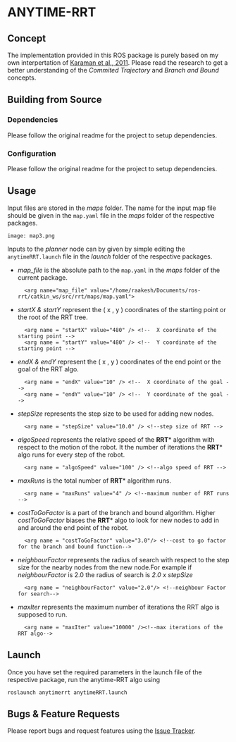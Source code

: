 # ANYTIME-RRT
## Concept

The implementation provided in this ROS package is purely based on my own interpertation of [Karaman et al., 2011](https://ttic.edu/ripl/publications/karaman11.pdf). Please read the research to get a better understanding of the *Commited Trajectory* and *Branch and Bound* concepts. 

## Building from Source

### Dependencies

Please follow the original readme for the project to setup dependencies.

### Configuration

Please follow the original readme for the project to setup dependencies.

## Usage

Input files are stored in the *maps* folder. The name for the input map file should be given in the  `map.yaml` file in the *maps* folder of the respective packages.

	image: map3.png

Inputs to the *planner*  node can by given by simple editing the  `anytimeRRT.launch` file in the *launch* folder of the respective packages.

* *map_file* is the absolute path to the  `map.yaml` in the *maps* folder of the current package.

		<arg name="map_file" value="/home/raakesh/Documents/ros-rrt/catkin_ws/src/rrt/maps/map.yaml">

* *startX & startY*  represent the ( x , y ) coordinates of the starting point or the root of the RRT tree.

		<arg name = "startX" value="480" /> <!--  X coordinate of the starting point -->
		<arg name = "startY" value="480" /> <!--  Y coordinate of the starting point -->

* *endX & endY*  represent the ( x , y ) coordinates of the end point or the goal of the RRT algo.

		<arg name = "endX" value="10" /> <!--  X coordinate of the goal -->
		<arg name = "endY" value="10" /> <!--  Y coordinate of the goal -->

* *stepSize* represents the step size to be used for adding new nodes.

		<arg name = "stepSize" value="10.0" /> <!--step size of RRT -->
* *algoSpeed* represents the relative speed of the **RRT*** algorithm with respect to the motion of the robot. It the number of iterations the **RRT*** algo runs for every step of the robot.

        <arg name = "algoSpeed" value="100" /> <!--algo speed of RRT -->
* *maxRuns* is the total number of **RRT*** algorithm runs. 

        <arg name = "maxRuns" value="4" /> <!--maximum number of RRT runs -->
* *costToGoFactor* is a part of the branch and bound algorithm. Higher *costToGoFactor* biases the **RRT*** algo to look for new nodes to add in and around the end point of the robot.

        <arg name = "costToGoFactor" value="3.0"/> <!--cost to go factor for the branch and bound function-->
* *neighbourFactor* represents the radius of search with respect to the step size for the nearby nodes from the new node.For example if *neighbourFactor* is 2.0 the radius of search is *2.0 x stepSize*

		<arg name = "neighbourFactor" value="2.0"/> <!--neighbour Factor for search-->
* *maxIter* represents the maximum number of iterations the RRT algo is supposed to run.

		<arg name = "maxIter" value="10000" /><!--max iterations of the RRT algo-->
    

## Launch
Once you have set the required parameters in the launch file of the respective package, run the anytime-RRT algo using

	roslaunch anytimerrt anytimeRRT.launch

## Bugs & Feature Requests

Please report bugs and request features using the [Issue Tracker](https://github.com/anybotics/grid_map/issues).

[ROS]: http://www.ros.org
[RViz]: http://wiki.ros.org/rviz
[Eigen]: http://eigen.tuxfamily.org
[OpenCV]: http://opencv.org/
[nav_msgs/OccupancyGrid]: http://docs.ros.org/api/nav_msgs/html/msg/OccupancyGrid.html
